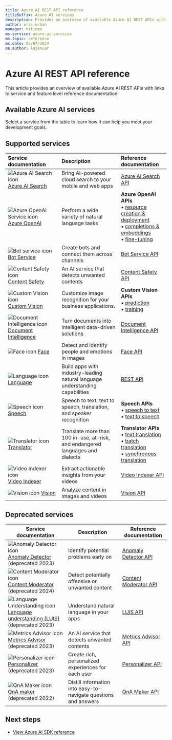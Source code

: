 ```yaml
---
title: Azure AI REST API reference
titleSuffix: Azure AI services
description: Provides an overview of available Azure AI REST APIs with links to reference documentation.
author: eric-urban
manager: nitinme
ms.service: azure-ai-services
ms.topic: reference
ms.date: 03/07/2024
ms.author: lajanuar
---
```


# Azure AI REST API reference


This article provides an overview of available Azure AI REST APIs with links to service and feature level reference documentation.

## Available Azure AI services

Select a service from the table to learn how it can help you meet your development goals.

## Supported services

| Service documentation | Description | Reference documentation |
| :--- | :--- | :--- |
| ![Azure AI Search icon](../../ai-services/media/service-icons/search.svg) [Azure AI Search](../../search/index.yml) | Bring AI-powered cloud search to your mobile and web apps | [Azure AI Search API](/rest/api/searchservice) |
| ![Azure OpenAI Service icon](../../ai-services/media/service-icons/azure.svg) [Azure OpenAI](../../ai-services/openai/index.yml) | Perform a wide variety of natural language tasks | **Azure OpenAI APIs**<br>&bullet; [resource creation & deployment](/rest/api/cognitiveservices/accountmanagement/deployments/create-or-update) </br>&bullet; [completions & embeddings](../../ai-services/openai/reference.md)</br>&bullet; [fine-tuning](/rest/api/azureopenai/fine-tuning) |
| ![Bot service icon](../../ai-services/media/service-icons/bot-services.svg) [Bot Service](/composer/) | Create bots and connect them across channels | [Bot Service API](/azure/bot-service/rest-api/bot-framework-rest-connector-api-reference?view=azure-bot-service-4.0&preserve-view=true) |
| ![Content Safety icon](../../ai-services/media/service-icons/content-safety.svg) [Content Safety](../../ai-services/content-safety/index.yml) | An AI service that detects unwanted contents | [Content Safety API](https://westus.dev.cognitive.microsoft.com/docs/services/content-safety-service-2023-10-15-preview/operations/TextBlocklists_AddOrUpdateBlocklistItems) |
| ![Custom Vision icon](../../ai-services/media/service-icons/custom-vision.svg) [Custom Vision](../../ai-services/custom-vision-service/index.yml) | Customize image recognition for your business applications. |**Custom Vision APIs**<br>&bullet; [prediction](https://westus2.dev.cognitive.microsoft.com/docs/services/Custom_Vision_Prediction_3.1/operations/5eb37d24548b571998fde5f3)<br>&bullet; [training](https://westus2.dev.cognitive.microsoft.com/docs/services/Custom_Vision_Training_3.3/operations/5eb0bcc6548b571998fddebd)|
| ![Document Intelligence icon](../../ai-services/media/service-icons/document-intelligence.svg) [Document Intelligence](../../ai-services/document-intelligence/index.yml) | Turn documents into intelligent data-driven solutions | [Document Intelligence API](/rest/api/aiservices/document-models?view=rest-aiservices-2023-07-31&preserve-view=true) |
| ![Face icon](../../ai-services/media/service-icons/face.svg) [Face](../../ai-services/computer-vision/overview-identity.md) | Detect and identify people and emotions in images | [Face API](../../ai-services/computer-vision/identity-api-reference.md) |
| ![Language icon](../../ai-services/media/service-icons/language.svg) [Language](../../ai-services/language-service/index.yml) | Build apps with industry-leading natural language understanding capabilities | [REST API](/rest/api/language/) |
| ![Speech icon](../../ai-services/media/service-icons/speech.svg) [Speech](../../ai-services/speech-service/index.yml) | Speech to text, text to speech, translation, and speaker recognition | **Speech APIs**<br>&bullet; [speech to text](https://eastus.dev.cognitive.microsoft.com/docs/services/speech-to-text-api-v3-2-preview1/operations/Datasets_CommitBlocks)<br>&bullet; [text to speech](../../ai-services/speech-service/rest-text-to-speech.md) |
| ![Translator icon](../../ai-services/media/service-icons/translator.svg) [Translator](../../ai-services/translator/index.yml) | Translate more than 100 in-use, at-risk, and endangered languages and dialects | **Translator APIs**<br>&bullet; [text translation](../../ai-services/translator/reference/rest-api-guide.md) <br>&bullet; [batch translation](../../ai-services/translator/document-translation/reference/rest-api-guide.md) <br>&bullet; [synchronous translation](../../ai-services/translator/document-translation/reference/synchronous-rest-api-guide.md)|
| ![Video Indexer icon](../../ai-services/media/service-icons/video-indexer.svg) [Video Indexer](/azure/azure-video-indexer) | Extract actionable insights from your videos | [Video Indexer API](/rest/api/videoindexer/accounts?view=rest-videoindexer-2024-01-01&preserve-view=true) |
| ![Vision icon](../../ai-services/media/service-icons/vision.svg) [Vision](../../ai-services/computer-vision/index.yml) | Analyze content in images and videos | [Vision API](https://eastus.dev.cognitive.microsoft.com/docs/services/Cognitive_Services_Unified_Vision_API_2024-02-01/operations/61d65934cd35050c20f73ab6) |

## Deprecated services

| Service documentation | Description | Reference documentation |
| --- | --- | --- |
| ![Anomaly Detector icon](../../ai-services/media/service-icons/anomaly-detector.svg) [Anomaly Detector](../../ai-services/Anomaly-Detector/index.yml) <br>(deprecated 2023) | Identify potential problems early on | [Anomaly Detector API](https://westus2.dev.cognitive.microsoft.com/docs/services/AnomalyDetector-v1-1/operations/CreateMultivariateModel) |
| ![Content Moderator icon](../../ai-services/media/service-icons/content-moderator.svg) [Content Moderator](../../ai-services/content-moderator/index.yml) <br>(deprecated 2024) | Detect potentially offensive or unwanted content | [Content Moderator API](../../ai-services/content-moderator/api-reference.md) |
| ![Language Understanding icon](../../ai-services/media/service-icons/luis.svg) [Language understanding (LUIS)](../../ai-services/luis/index.yml) <br>(deprecated 2023) | Understand natural language in your apps | [LUIS API](https://westus.dev.cognitive.microsoft.com/docs/services/luis-endpoint-api-v3-0/operations/5cb0a9459a1fe8fa44c28dd8) |
| ![Metrics Advisor icon](../../ai-services/media/service-icons/metrics-advisor.svg) [Metrics Advisor](../../ai-services/metrics-advisor/index.yml) <br>(deprecated 2023) | An AI service that detects unwanted contents | [Metrics Advisor API](https://westus.dev.cognitive.microsoft.com/docs/services/MetricsAdvisor/operations/createDataFeed) |
| ![Personalizer icon](../../ai-services/media/service-icons/personalizer.svg) [Personalizer](../../ai-services/personalizer/index.yml) <br>(deprecated 2023) | Create rich, personalized experiences for each user | [Personalizer API](https://westus2.dev.cognitive.microsoft.com/docs/services/personalizer-api/operations/Rank) |
| ![QnA Maker icon](../../ai-services/media/service-icons/luis.svg) [QnA maker](../../ai-services/qnamaker/index.yml) <br>(deprecated 2022) | Distill information into easy-to-navigate questions and answers | [QnA Maker API](https://westus.dev.cognitive.microsoft.com/docs/services/5a93fcf85b4ccd136866eb37/operations/5ac266295b4ccd1554da75ff) |

## Next steps

- [View Azure AI SDK reference](sdk-package-resources.md)
